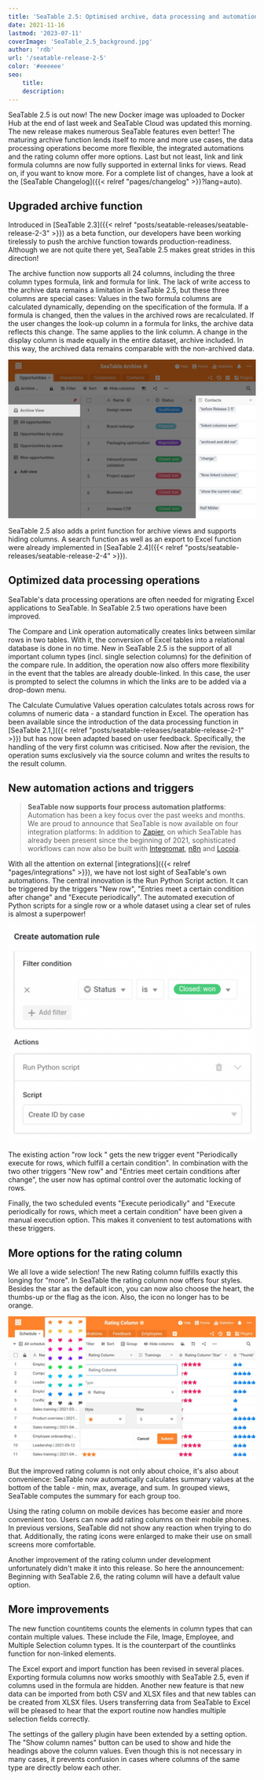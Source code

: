 ```yaml
---
title: 'SeaTable 2.5: Optimised archive, data processing and automations - SeaTable'
date: 2021-11-16
lastmod: '2023-07-11'
coverImage: 'SeaTable_2.5_background.jpg'
author: 'rdb'
url: '/seatable-release-2-5'
color: '#eeeeee'
seo:
    title:
    description:
---
```


SeaTable 2.5 is out now! The new Docker image was uploaded to Docker Hub at the end of last week and SeaTable Cloud was updated this morning. The new release makes numerous SeaTable features even better! The maturing archive function lends itself to more and more use cases, the data processing operations become more flexible, the integrated automations and the rating column offer more options. Last but not least, link and link formula columns are now fully supported in external links for views. Read on, if you want to know more. For a complete list of changes, have a look at the [SeaTable Changelog]({{< relref "pages/changelog" >}}?lang=auto).

## Upgraded archive function

Introduced in [SeaTable 2.3]({{< relref "posts/seatable-releases/seatable-release-2-3" >}}) as a beta function, our developers have been working tirelessly to push the archive function towards production-readiness. Although we are not quite there yet, SeaTable 2.5 makes great strides in this direction!

The archive function now supports all 24 columns, including the three column types formula, link and formula for link. The lack of write access to the archive data remains a limitation in SeaTable 2.5, but these three columns are special cases: Values in the two formula columns are calculated dynamically, depending on the specification of the formula. If a formula is changed, then the values in the archived rows are recalculated. If the user changes the look-up column in a formula for links, the archive data reflects this change. The same applies to the link column. A change in the display column is made equally in the entire dataset, archive included. In this way, the archived data remains comparable with the non-archived data.

![The revised archive view of SeaTable](archive-view.jpg)

SeaTable 2.5 also adds a print function for archive views and supports hiding columns. A search function as well as an export to Excel function were already implemented in [SeaTable 2.4]({{< relref "posts/seatable-releases/seatable-release-2-4" >}}).

## Optimized data processing operations

SeaTable's data processing operations are often needed for migrating Excel applications to SeaTable. In SeaTable 2.5 two operations have been improved.

The Compare and Link operation automatically creates links between similar rows in two tables. With it, the conversion of Excel tables into a relational database is done in no time. New in SeaTable 2.5 is the support of all important column types (incl. single selection columns) for the definition of the compare rule. In addition, the operation now also offers more flexibility in the event that the tables are already double-linked. In this case, the user is prompted to select the columns in which the links are to be added via a drop-down menu.

The Calculate Cumulative Values operation calculates totals across rows for columns of numeric data - a standard function in Excel. The operation has been available since the introduction of the data processing function in [SeaTable 2.1,]({{< relref "posts/seatable-releases/seatable-release-2-1" >}}) but has now been adapted based on user feedback. Specifically, the handling of the very first column was criticised. Now after the revision, the operation sums exclusively via the source column and writes the results to the result column.

## New automation actions and triggers

> **SeaTable now supports four process automation platforms**:  
> Automation has been a key focus over the past weeks and months. We are proud to announce that SeaTable is now available on four integration platforms: In addition to [Zapier](https://zapier.com/apps/seatable/integrations), on which SeaTable has already been present since the beginning of 2021, sophisticated workflows can now also be built with [Integromat](https://www.integromat.com/en/integrations/seatable), [n8n](https://n8n.io/integrations/seatable/) and [Locoia](https://www.locoia.com/connector/seatable-integration).

With all the attention on external [integrations]({{< relref "pages/integrations" >}}), we have not lost sight of SeaTable's own automations. The central innovation is the Run Python Script action. It can be triggered by the triggers "New row", "Entries meet a certain condition after change" and "Execute periodically". The automated execution of Python scripts for a single row or a whole dataset using a clear set of rules is almost a superpower!

![Python scripts can now be started via automation.](python-script-durch-automation-511x448.jpg)

The existing action "row lock " gets the new trigger event "Periodically execute for rows, which fulfill a certain condition". In combination with the two other triggers "New row" and "Entries meet certain conditions after change", the user now has optimal control over the automatic locking of rows.

Finally, the two scheduled events "Execute periodically" and "Execute periodically for rows, which meet a certain condition" have been given a manual execution option. This makes it convenient to test automations with these triggers.

## More options for the rating column

We all love a wide selection! The new Rating column fulfills exactly this longing for "more". In SeaTable the rating column now offers four styles. Besides the star as the default icon, you can now also choose the heart, the thumbs-up or the flag as the icon. Also, the icon no longer has to be orange.

![The new rating column in SeaTable 2.5](Bewertungsspalte.jpg)

But the improved rating column is not only about choice, it's also about convenience: SeaTable now automatically calculates summary values at the bottom of the table - min, max, average, and sum. In grouped views, SeaTable computes the summary for each group too.

Using the rating column on mobile devices has become easier and more convenient too. Users can now add rating columns on their mobile phones. In previous versions, SeaTable did not show any reaction when trying to do that. Additionally, the rating icons were enlarged to make their use on small screens more comfortable.

Another improvement of the rating column under development unfortunately didn't make it into this release. So here the announcement: Beginning with SeaTable 2.6, the rating column will have a default value option.

## More improvements

The new function countitems counts the elements in column types that can contain multiple values. These include the File, Image, Employee, and Multiple Selection column types. It is the counterpart of the countlinks function for non-linked elements.

The Excel export and import function has been revised in several places. Exporting formula columns now works smoothly with SeaTable 2.5, even if columns used in the formula are hidden. Another new feature is that new data can be imported from both CSV and XLSX files and that new tables can be created from XLSX files. Users transferring data from SeaTable to Excel will be pleased to hear that the export routine now handles multiple selection fields correctly.

The settings of the gallery plugin have been extended by a setting option. The "Show column names" button can be used to show and hide the headings above the column values. Even though this is not necessary in many cases, it prevents confusion in cases where columns of the same type are directly below each other.
